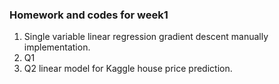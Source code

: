 ### Homework and codes for week1
1. Single variable linear regression gradient descent manually implementation.
2. Q1
3. Q2 linear model for Kaggle house price prediction.
